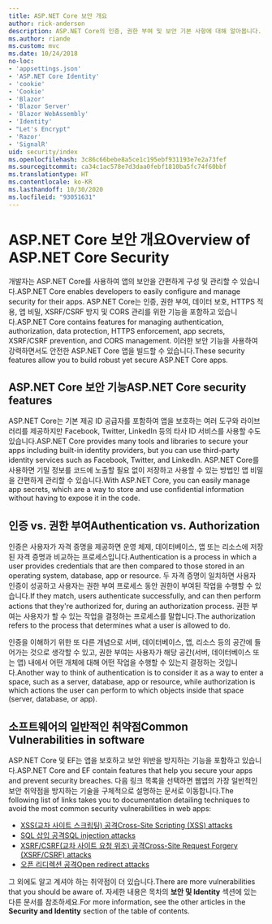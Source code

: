 ```yaml
---
title: ASP.NET Core 보안 개요
author: rick-anderson
description: ASP.NET Core의 인증, 권한 부여 및 보안 기본 사항에 대해 알아봅니다.
ms.author: riande
ms.custom: mvc
ms.date: 10/24/2018
no-loc:
- 'appsettings.json'
- 'ASP.NET Core Identity'
- 'cookie'
- 'Cookie'
- 'Blazor'
- 'Blazor Server'
- 'Blazor WebAssembly'
- 'Identity'
- "Let's Encrypt"
- 'Razor'
- 'SignalR'
uid: security/index
ms.openlocfilehash: 3c86c66bebe8a5ce1c195ebf931193e7e2a73fef
ms.sourcegitcommit: ca34c1ac578e7d3daa0febf1810ba5fc74f60bbf
ms.translationtype: HT
ms.contentlocale: ko-KR
ms.lasthandoff: 10/30/2020
ms.locfileid: "93051631"
---
```

# <a name="overview-of-aspnet-core-security"></a><span data-ttu-id="24d71-103">ASP.NET Core 보안 개요</span><span class="sxs-lookup"><span data-stu-id="24d71-103">Overview of ASP.NET Core Security</span></span>

<span data-ttu-id="24d71-104">개발자는 ASP.NET Core를 사용하여 앱의 보안을 간편하게 구성 및 관리할 수 있습니다.</span><span class="sxs-lookup"><span data-stu-id="24d71-104">ASP.NET Core enables developers to easily configure and manage security for their apps.</span></span> <span data-ttu-id="24d71-105">ASP.NET Core는 인증, 권한 부여, 데이터 보호, HTTPS 적용, 앱 비밀, XSRF/CSRF 방지 및 CORS 관리를 위한 기능을 포함하고 있습니다.</span><span class="sxs-lookup"><span data-stu-id="24d71-105">ASP.NET Core contains features for managing authentication, authorization, data protection, HTTPS enforcement, app secrets, XSRF/CSRF prevention, and CORS management.</span></span> <span data-ttu-id="24d71-106">이러한 보안 기능을 사용하여 강력하면서도 안전한 ASP.NET Core 앱을 빌드할 수 있습니다.</span><span class="sxs-lookup"><span data-stu-id="24d71-106">These security features allow you to build robust yet secure ASP.NET Core apps.</span></span>

## <a name="aspnet-core-security-features"></a><span data-ttu-id="24d71-107">ASP.NET Core 보안 기능</span><span class="sxs-lookup"><span data-stu-id="24d71-107">ASP.NET Core security features</span></span>

<span data-ttu-id="24d71-108">ASP.NET Core는 기본 제공 ID 공급자를 포함하여 앱을 보호하는 여러 도구와 라이브러리를 제공하지만 Facebook, Twitter, LinkedIn 등의 타사 ID 서비스를 사용할 수도 있습니다.</span><span class="sxs-lookup"><span data-stu-id="24d71-108">ASP.NET Core provides many tools and libraries to secure your apps including built-in identity providers, but you can use third-party identity services such as Facebook, Twitter, and LinkedIn.</span></span> <span data-ttu-id="24d71-109">ASP.NET Core를 사용하면 기밀 정보를 코드에 노출할 필요 없이 저장하고 사용할 수 있는 방법인 앱 비밀을 간편하게 관리할 수 있습니다.</span><span class="sxs-lookup"><span data-stu-id="24d71-109">With ASP.NET Core, you can easily manage app secrets, which are a way to store and use confidential information without having to expose it in the code.</span></span>

## <a name="authentication-vs-authorization"></a><span data-ttu-id="24d71-110">인증 vs. 권한 부여</span><span class="sxs-lookup"><span data-stu-id="24d71-110">Authentication vs. Authorization</span></span>

<span data-ttu-id="24d71-111">인증은 사용자가 자격 증명을 제공하면 운영 체제, 데이터베이스, 앱 또는 리소스에 저장된 자격 증명과 비교하는 프로세스입니다.</span><span class="sxs-lookup"><span data-stu-id="24d71-111">Authentication is a process in which a user provides credentials that are then compared to those stored in an operating system, database, app or resource.</span></span> <span data-ttu-id="24d71-112">두 자격 증명이 일치하면 사용자 인증이 성공하고 사용자는 권한 부여 프로세스 동안 권한이 부여된 작업을 수행할 수 있습니다.</span><span class="sxs-lookup"><span data-stu-id="24d71-112">If they match, users authenticate successfully, and can then perform actions that they're authorized for, during an authorization process.</span></span> <span data-ttu-id="24d71-113">권한 부여는 사용자가 할 수 있는 작업을 결정하는 프로세스를 말합니다.</span><span class="sxs-lookup"><span data-stu-id="24d71-113">The authorization refers to the process that determines what a user is allowed to do.</span></span>

<span data-ttu-id="24d71-114">인증을 이해하기 위한 또 다른 개념으로 서버, 데이터베이스, 앱, 리소스 등의 공간에 들어가는 것으로 생각할 수 있고, 권한 부여는 사용자가 해당 공간(서버, 데이터베이스 또는 앱) 내에서 어떤 개체에 대해 어떤 작업을 수행할 수 있는지 결정하는 것입니다.</span><span class="sxs-lookup"><span data-stu-id="24d71-114">Another way to think of authentication is to consider it as a way to enter a space, such as a server, database, app or resource, while authorization is which actions the user can perform to which objects inside that space (server, database, or app).</span></span>

## <a name="common-vulnerabilities-in-software"></a><span data-ttu-id="24d71-115">소프트웨어의 일반적인 취약점</span><span class="sxs-lookup"><span data-stu-id="24d71-115">Common Vulnerabilities in software</span></span>

<span data-ttu-id="24d71-116">ASP.NET Core 및 EF는 앱을 보호하고 보안 위반을 방지하는 기능을 포함하고 있습니다.</span><span class="sxs-lookup"><span data-stu-id="24d71-116">ASP.NET Core and EF contain features that help you secure your apps and prevent security breaches.</span></span> <span data-ttu-id="24d71-117">다음 링크 목록을 선택하면 웹앱의 가장 일반적인 보안 취약점을 방지하는 기술을 구체적으로 설명하는 문서로 이동합니다.</span><span class="sxs-lookup"><span data-stu-id="24d71-117">The following list of links takes you to documentation detailing techniques to avoid the most common security vulnerabilities in web apps:</span></span>

* [<span data-ttu-id="24d71-118">XSS(교차 사이트 스크립팅) 공격</span><span class="sxs-lookup"><span data-stu-id="24d71-118">Cross-Site Scripting (XSS) attacks</span></span>](xref:security/cross-site-scripting)
* [<span data-ttu-id="24d71-119">SQL 삽입 공격</span><span class="sxs-lookup"><span data-stu-id="24d71-119">SQL injection attacks</span></span>](/ef/core/querying/raw-sql)
* [<span data-ttu-id="24d71-120">XSRF/CSRF(교차 사이트 요청 위조) 공격</span><span class="sxs-lookup"><span data-stu-id="24d71-120">Cross-Site Request Forgery (XSRF/CSRF) attacks</span></span>](xref:security/anti-request-forgery)
* [<span data-ttu-id="24d71-121">오픈 리디렉션 공격</span><span class="sxs-lookup"><span data-stu-id="24d71-121">Open redirect attacks</span></span>](xref:security/preventing-open-redirects)

<span data-ttu-id="24d71-122">그 외에도 알고 계셔야 하는 취약점이 더 있습니다.</span><span class="sxs-lookup"><span data-stu-id="24d71-122">There are more vulnerabilities that you should be aware of.</span></span> <span data-ttu-id="24d71-123">자세한 내용은 목차의 **보안 및 Identity** 섹션에 있는 다른 문서를 참조하세요.</span><span class="sxs-lookup"><span data-stu-id="24d71-123">For more information, see the other articles in the **Security and Identity** section of the table of contents.</span></span>
